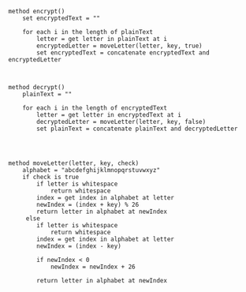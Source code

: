     method encrypt() 
        set encryptedText = ""
        
        for each i in the length of plainText
            letter = get letter in plainText at i
            encryptedLetter = moveLetter(letter, key, true)
            set encryptedText = concatenate encryptedText and encryptedLetter
        
    
    
    method decrypt() 
        plainText = ""
        
        for each i in the length of encryptedText 
            letter = get letter in encryptedText at i
            decryptedLetter = moveLetter(letter, key, false)
            set plainText = concatenate plainText and decryptedLetter
        
        
    
    
    method moveLetter(letter, key, check)
        alphabet = "abcdefghijklmnopqrstuvwxyz"
        if check is true 
            if letter is whitespace
                return whitespace
            index = get index in alphabet at letter
            newIndex = (index + key) % 26     
            return letter in alphabet at newIndex
         else 
            if letter is whitespace
                return whitespace
            index = get index in alphabet at letter
            newIndex = (index - key)
            
            if newIndex < 0 
                newIndex = newIndex + 26
            
            return letter in alphabet at newIndex

    
    

    
    

